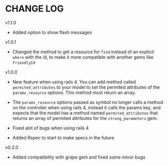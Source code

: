 **CHANGE LOG**
===================

v1.1.0

* Added option to show flash messages

v1.0.1

* Changed the method to get a resource for `find` instead of an explicit `where` with the id, to make it more compatible with another gems like `FriendlyId`


v1.0.0

* New feature when using rails 4. You can add method called `permited_attributes` to your model to set the permited attributes of the `params_resource` options. This method most return an array.

* The `params_resource` options passed as symbol no longer calls a method on the controller when using rails 4, instead it calls the params key, and expects that the model has a method named `permited_attributes` that returns an array of permited attributes for the `strong_parameters` gem.
* Fixed alot of bugs when using rails 4
* Added Rspec to start to make specs in the future

v0.2.0

* Added compatibility with grape gem and fixed some minor bugs
